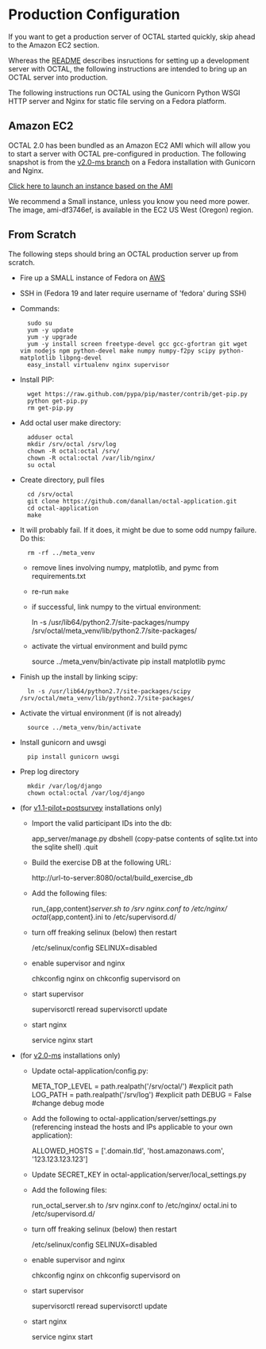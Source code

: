 Production Configuration
========================

If you want to get a production server of OCTAL started quickly, skip ahead to the Amazon EC2 section.

Whereas the [README](/README.md) describes insructions for setting up a development server with OCTAL, the following instructions are intended to bring up an OCTAL server into production.

The following instructions run OCTAL using the Gunicorn Python WSGI HTTP server and Nginx for static file serving on a Fedora platform.

## Amazon EC2

OCTAL 2.0 has been bundled as an Amazon EC2 AMI which will allow you to start a server with OCTAL pre-configured in production.
The following snapshot is from the [v2.0-ms branch](https://github.com/danallan/octal-application/tree/v2.0-ms) on a Fedora installation with Gunicorn and Nginx.

[Click here to launch an instance based on the AMI](https://console.aws.amazon.com/ec2/v2/home?region=us-west-2#LaunchInstanceWizard:ami=ami-df3746ef)

We recommend a Small instance, unless you know you need more power.
The image, ami-df3746ef, is available in the EC2 US West (Oregon) region.

## From Scratch

The following steps should bring an OCTAL production server up from scratch.

* Fire up a SMALL instance of Fedora on [AWS](http://fedoraproject.org/en_GB/get-fedora#clouds)

* SSH in (Fedora 19 and later require username of 'fedora' during SSH)

* Commands:

        sudo su
        yum -y update
        yum -y upgrade
        yum -y install screen freetype-devel gcc gcc-gfortran git wget vim nodejs npm python-devel make numpy numpy-f2py scipy python-matplotlib libpng-devel
        easy_install virtualenv nginx supervisor

* Install PIP:

        wget https://raw.github.com/pypa/pip/master/contrib/get-pip.py
        python get-pip.py
        rm get-pip.py

* Add octal user make directory:

        adduser octal
        mkdir /srv/octal /srv/log
        chown -R octal:octal /srv/
        chown -R octal:octal /var/lib/nginx/
        su octal

* Create directory, pull files

        cd /srv/octal
        git clone https://github.com/danallan/octal-application.git
        cd octal-application
        make

* It will probably fail. If it does, it might be due to some odd numpy failure. Do this:

        rm -rf ../meta_venv

    * remove lines involving numpy, matplotlib, and pymc from requirements.txt
    * re-run `make`
    *  if successful, link numpy to the virtual environment:

        ln -s /usr/lib64/python2.7/site-packages/numpy /srv/octal/meta_venv/lib/python2.7/site-packages/

    * activate the virtual environment and build pymc

        source ../meta_venv/bin/activate
        pip install matplotlib pymc

* Finish up the install by linking scipy:

        ln -s /usr/lib64/python2.7/site-packages/scipy /srv/octal/meta_venv/lib/python2.7/site-packages/

* Activate the virtual environment (if is not already)

        source ../meta_venv/bin/activate

* Install gunicorn and uwsgi

        pip install gunicorn uwsgi

* Prep log directory

        mkdir /var/log/django
        chown octal:octal /var/log/django

* (for [v1.1-pilot+postsurvey](https://github.com/danallan/octal-application/tree/v1.1-pilot+postsurvey) installations only)

    * Import the valid participant IDs into the db:

        app_server/manage.py dbshell
        (copy-patse contents of sqlite.txt into the sqlite shell)
        .quit

    * Build the exercise DB at the following URL:

        http://url-to-server:8080/octal/build_exercise_db


    * Add the following files:

        run_{app,content}_server.sh to /srv
        nginx.conf to /etc/nginx/
        octal_{app,content}.ini to /etc/supervisord.d/

    * turn off freaking selinux (below) then restart

        /etc/selinux/config
        SELINUX=disabled

    * enable supervisor and nginx

        chkconfig nginx on
        chkconfig supervisord on

    * start supervisor

        supervisorctl reread
        supervisorctl update

    * start nginx

        service nginx start


* (for [v2.0-ms](https://github.com/danallan/octal-application/tree/v2.0-ms) installations only) 

    * Update octal-application/config.py:

        META_TOP_LEVEL = path.realpath('/srv/octal/') #explicit path
        LOG_PATH = path.realpath('/srv/log') #explicit path
        DEBUG = False #change debug mode

    * Add the following to octal-application/server/settings.py (referencing instead the hosts and IPs applicable to your own application):

        ALLOWED_HOSTS = ['.domain.tld', 'host.amazonaws.com', '123.123.123.123']

    * Update SECRET_KEY in octal-application/server/local_settings.py

    * Add the following files:

        run_octal_server.sh to /srv
        nginx.conf to /etc/nginx/
        octal.ini to /etc/supervisord.d/

    * turn off freaking selinux (below) then restart

        /etc/selinux/config
        SELINUX=disabled

    * enable supervisor and nginx

        chkconfig nginx on
        chkconfig supervisord on

    * start supervisor

        supervisorctl reread
        supervisorctl update

    * start nginx

        service nginx start

